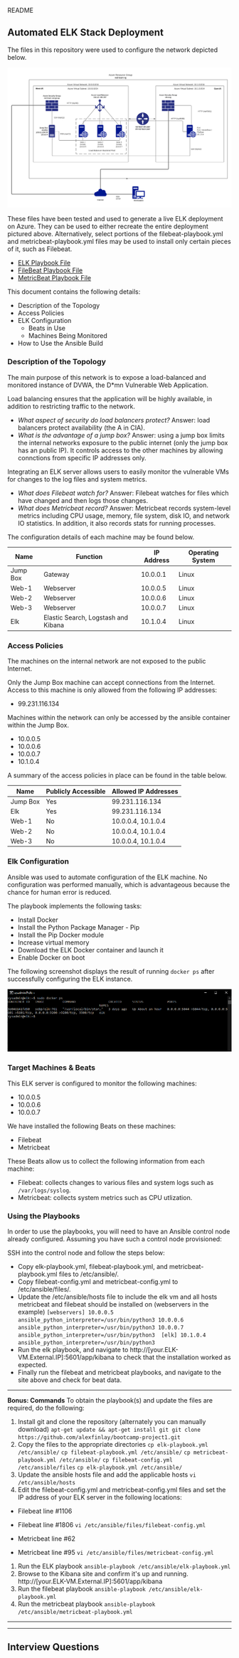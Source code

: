 README

## Automated ELK Stack Deployment

The files in this repository were used to configure the network depicted below.

![Network Diagram](diagrams/elk_diagram.png)

These files have been tested and used to generate a live ELK deployment on Azure. They can be used to either recreate the entire deployment pictured above. Alternatively, select portions of the filebeat-playbook.yml and metricbeat-playbook.yml files may be used to install only certain pieces of it, such as Filebeat.

  - [ELK Playbook File](Ansible/elk-playbook.yml)
  - [FileBeat Playbook File](Ansible/filebeat-playbook.yml)
  - [MetricBeat Playbook File](Ansible/metricbeat-playbook.yml)

This document contains the following details:
- Description of the Topology
- Access Policies
- ELK Configuration
  - Beats in Use
  - Machines Being Monitored
- How to Use the Ansible Build


### Description of the Topology

The main purpose of this network is to expose a load-balanced and monitored instance of DVWA, the D*mn Vulnerable Web Application.

Load balancing ensures that the application will be highly available, in addition to restricting traffic to the network.
- _What aspect of security do load balancers protect?_ 
Answer: load balancers protect availability (the A in CIA).
- _What is the advantage of a jump box?_
Answer: using a jump box limits the internal networks exposure to the public internet (only the jump box has an public IP).  It controls access to the other machines by allowing connctions from specific IP addresses only.

Integrating an ELK server allows users to easily monitor the vulnerable VMs for changes to the log files and system metrics.
- _What does Filebeat watch for?_
Answer: Filebeat watches for files which have changed and then logs those changes.
- _What does Metricbeat record?_
Answer: Metricbeat records system-level metrics including CPU usage, memory, file system, disk IO, and network IO statistics.  In addition, it also records stats for running processes.

The configuration details of each machine may be found below.

| Name     | Function | IP Address | Operating System |
|----------|----------|------------|------------------|
| Jump Box | Gateway  | 10.0.0.1   | Linux            |
| Web-1    | Webserver| 10.0.0.5   | Linux            |
| Web-2    | Webserver| 10.0.0.6   | Linux        |
| Web-3    | Webserver| 10.0.0.7   | Linux            |
| Elk      | Elastic Search, Logstash and Kibana| 10.1.0.4   | Linux         |

### Access Policies

The machines on the internal network are not exposed to the public Internet. 

Only the Jump Box machine can accept connections from the Internet. Access to this machine is only allowed from the following IP addresses:
- 99.231.116.134

Machines within the network can only be accessed by the ansible container within the Jump Box.
- 10.0.0.5
- 10.0.0.6
- 10.0.0.7
- 10.1.0.4

A summary of the access policies in place can be found in the table below.

| Name     | Publicly Accessible | Allowed IP Addresses |
|----------|---------------------|----------------------|
| Jump Box | Yes              | 99.231.116.134         |
| Elk      | Yes              | 99.231.116.134         |
| Web-1    | No               | 10.0.0.4, 10.1.0.4     |
| Web-2    | No               | 10.0.0.4, 10.1.0.4     |
| Web-3    | No               | 10.0.0.4, 10.1.0.4     |

### Elk Configuration

Ansible was used to automate configuration of the ELK machine. No configuration was performed manually, which is advantageous because the chance for human error is reduced.

The playbook implements the following tasks:
- Install Docker
- Install the Python Package Manager - Pip
- Install the Pip Docker module
- Increase virtual memory
- Download the ELK Docker container and launch it
- Enable Docker on boot

The following screenshot displays the result of running `docker ps` after successfully configuring the ELK instance.

![docker ps output](Images/docker_ps_output.PNG)

### Target Machines & Beats
This ELK server is configured to monitor the following machines:
- 10.0.0.5
- 10.0.0.6
- 10.0.0.7

We have installed the following Beats on these machines:
- Filebeat
- Metricbeat

These Beats allow us to collect the following information from each machine:
- Filebeat: collects changes to various files and system logs such as `/var/logs/syslog`.
- Metricbeat: collects system metrics such as CPU utlization.

### Using the Playbooks
In order to use the playbooks, you will need to have an Ansible control node already configured. Assuming you have such a control node provisioned: 

SSH into the control node and follow the steps below:
- Copy elk-playbook.yml, filebeat-playbook.yml, and metricbeat-playbook.yml files to /etc/ansible/.
- Copy filebeat-config.yml and metricbeat-config.yml to /etc/ansible/files/.
- Update the /etc/ansible/hosts file to include the elk vm and all hosts metricbeat and filebeat should be installed on (webservers in the example)
`[webservers]
10.0.0.5 ansible_python_interpreter=/usr/bin/python3
10.0.0.6 ansible_python_interpreter=/usr/bin/python3
10.0.0.7 ansible_python_interpreter=/usr/bin/python3 
[elk]
10.1.0.4 ansible_python_interpreter=/usr/bin/python3`
- Run the elk playbook, and navigate to http://[your.ELK-VM.External.IP]:5601/app/kibana to check that the installation worked as expected.
- Finally run the filebeat and metricbeat playbooks, and navigate to the site above and check for beat data.

* * *
**Bonus: Commands**
To obtain the playbook(s) and update the files are required, do the following:
1. Install git and clone the repository (alternately you can manually download)
`apt-get update && apt-get install git
git clone https://github.com/alexfinlay/bootcamp-project1.git`
1. Copy the files to the appropriate directories
`cp elk-playbook.yml /etc/ansible/`
`cp filebeat-playbook.yml /etc/ansible/`
`cp metricbeat-playbook.yml /etc/ansible/`
`cp filebeat-config.yml /etc/ansible/files`
`cp elk-playbook.yml /etc/ansible/`
1. Update the ansible hosts file and add the applicable hosts
`vi /etc/ansible/hosts`
1. Edit the filebeat-config.yml and metricbeat-config.yml files and set the IP address of your ELK server in the following locations:

- Filebeat line #1106
- Filebeat line #1806
`vi /etc/ansible/files/filebeat-config.yml`

- Metricbeat line #62
- Metricbeat line #95
`vi /etc/ansible/files/metricbeat-config.yml`
1. Run the ELK playbook
`ansible-playbook /etc/ansible/elk-playbook.yml`
1. Browse to the Kibana site and confirm it's up and running.  http://[your.ELK-VM.External.IP]:5601/app/kibana
1. Run the filebeat playbook
`ansible-playbook /etc/ansible/elk-playbook.yml`
1. Run the metricbeat playbook
`ansible-playbook /etc/ansible/metricbeat-playbook.yml`
* * *
------------------------------------------------------------------
## Interview Questions